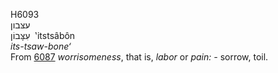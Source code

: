 <body>
  <p>H6093<br>  עצּבון  <br> עִצָּבוֹן  ‎  ‛itstsâbôn  <br><i>its-tsaw-bone‘ </i><br>From <a href="h6087.htm">6087</a>  <i>worrisomeness</i>, that is, <i>labor</i> or <i>pain: - </i>sorrow, toil.<br></p>
 </body>